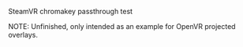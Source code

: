 SteamVR chromakey passthrough test

NOTE: Unfinished, only intended as an example for OpenVR projected overlays.